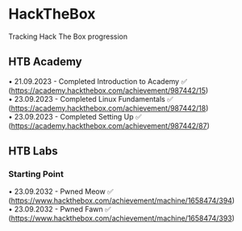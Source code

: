 <h1>HackTheBox</h1>
Tracking Hack The Box progression

<h2>HTB Academy</h2>

• 21.09.2023 - Completed Introduction to Academy ✅ (https://academy.hackthebox.com/achievement/987442/15) <br>
• 23.09.2023 - Completed Linux Fundamentals ✅ (https://academy.hackthebox.com/achievement/987442/18) <br>
• 23.09.2023 - Completed Setting Up ✅ (https://academy.hackthebox.com/achievement/987442/87) <br>

<h2>HTB Labs</h2>

<h3>Starting Point</h3>

• 23.09.2032 - Pwned Meow ✅ (https://www.hackthebox.com/achievement/machine/1658474/394) <br>
• 23.09.2032 - Pwned Fawn ✅ (https://www.hackthebox.com/achievement/machine/1658474/393) <br>
